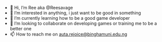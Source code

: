 - 👋 Hi, I’m Ree aka @Reesavage
- 👀 I’m interested in anything, i just want to be good in something
- 🌱 I’m currently learning how to be a good game developer
- 💞️ I’m looking to collaborate on developing games or training me to be a better one
- 📫 How to reach me on auta.rejoice@binghamuni.edu.ng

<!---
Reesavage/Reesavage is a ✨ special ✨ repository because its `README.md` (this file) appears on your GitHub profile.
You can click the Preview link to take a look at your changes.
--->

